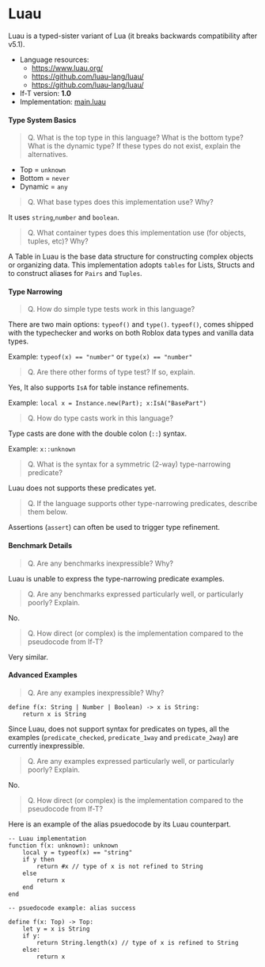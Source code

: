# Luau

Luau is a typed-sister variant of Lua (it breaks backwards compatibility after
v5.1).

- Language resources:
  - <https://www.luau.org/>
  - <https://github.com/luau-lang/luau/>
  - <https://github.com/luau-lang/luau/>
- If-T version: **1.0**
- Implementation: [main.luau](main.luau)

#### Type System Basics

> Q. What is the top type in this language? What is the bottom type? What is the
> dynamic type? If these types do not exist, explain the alternatives.

- Top = `unknown`
- Bottom = `never`
- Dynamic = `any`

> Q. What base types does this implementation use? Why?

It uses `string`,`number` and `boolean`.

> Q. What container types does this implementation use (for objects, tuples,
> etc)? Why?

A Table in Luau is the base data structure for constructing complex objects or
organizing data. This implementation adopts `tables` for Lists, Structs and to
construct aliases for `Pairs` and `Tuples`.

#### Type Narrowing

> Q. How do simple type tests work in this language?

There are two main options: `typeof()` and `type()`. `typeof()`, comes shipped
with the typechecker and works on both Roblox data types and vanilla data types.

Example: `typeof(x) == "number"` or `type(x) == "number"`

> Q. Are there other forms of type test? If so, explain.

Yes, It also supports `IsA` for table instance refinements.

Example: `local x = Instance.new(Part); x:IsA("BasePart")`

> Q. How do type casts work in this language?

Type casts are done with the double colon (`::`) syntax.

Example: `x::unknown`

> Q. What is the syntax for a symmetric (2-way) type-narrowing predicate?

Luau does not supports these predicates yet.

> Q. If the language supports other type-narrowing predicates, describe them
> below.

Assertions (`assert`) can often be used to trigger type refinement.

#### Benchmark Details

> Q. Are any benchmarks inexpressible? Why?

Luau is unable to express the type-narrowing predicate examples.

> Q. Are any benchmarks expressed particularly well, or particularly poorly?
> Explain.

No.

> Q. How direct (or complex) is the implementation compared to the pseudocode
> from If-T?

Very similar.

#### Advanced Examples

> Q. Are any examples inexpressible? Why?

```
define f(x: String | Number | Boolean) -> x is String:
    return x is String
```

Since Luau, does not support syntax for predicates on types, all the examples
(`predicate_checked`, `predicate_1way` and `predicate_2way`) are currently
inexpressible.

> Q. Are any examples expressed particularly well, or particularly poorly?
> Explain.

No.

> Q. How direct (or complex) is the implementation compared to the pseudocode
> from If-T?

Here is an example of the alias psuedocode by its Luau counterpart.

```
-- Luau implementation
function f(x: unknown): unknown
    local y = typeof(x) == "string"
    if y then
        return #x // type of x is not refined to String
    else
        return x
    end
end
```

```
-- psuedocode example: alias success

define f(x: Top) -> Top:
    let y = x is String
    if y:
        return String.length(x) // type of x is refined to String
    else:
        return x
```
